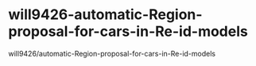 # will9426-automatic-Region-proposal-for-cars-in-Re-id-models
will9426/automatic-Region-proposal-for-cars-in-Re-id-models

